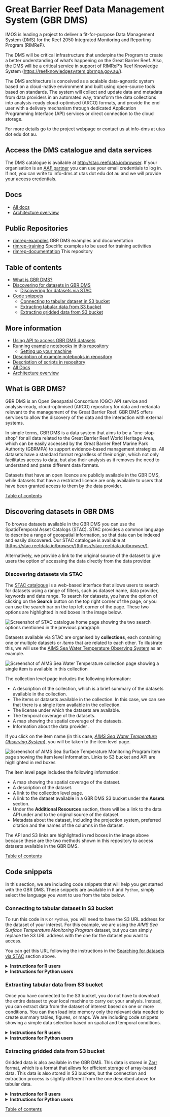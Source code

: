 # Great Barrier Reef  Data Management System (GBR DMS)

IMOS is leading a project to deliver a fit-for-purpose Data Management System (DMS) for the Reef 2050 Integrated Monitoring and Reporting Program (RIMReP).

The DMS will be critical infrastructure that underpins the Program to create a better understanding of what’s happening on the Great Barrier Reef. 
Also, the DMS will be a critical service in support of RIMReP’s Reef Knowledge System (https://reefknowledgesystem.gbrmpa.gov.au/).

The DMS architecture is conceived as a scalable data-agnostic system based on a cloud-native environment and built using open-source tools based on 
standards. The system will collect and update data and metadata from data providers in an automated way, transform the data collections into 
analysis-ready cloud-optimised (ARCO) formats, and provide the end user with a delivery mechanism through dedicated 
Application Programming Interface (API) services or direct connection to the cloud storage.

For more details go to the project webpage or contact us at info-dms at utas dot edu dot au.

## Access the DMS catalogue and data services

The DMS catalogue is available at http://stac.reefdata.io/browser. If your organisation is an [AAF partner](https://aaf.edu.au/subscribers/) you can use your email credentials 
to log in. If not, you can write to info-dms at utas dot edu dot au and we will provide your access credentials.


## Docs

- [All docs](docs/README.md)
- [Architecture overview](./docs/architecture/README.md)


## Public Repositories

- [rimrep-examples](https://github.com/gbr-dms/rimrep-examples) GBR DMS examples and documentation
- [rimrep-training](https://github.com/gbr-dms/rimrep-training) Specific examples to be used for training activities
- [rimrep-documentation](https://github.com/gbr-dms/rimrep-documentation) This repository



## Table of contents

-   [What is GBR DMS?](#what-is-gbr-dms)
-   [Discovering for datasets in GBR DMS](#discovering-datasets-in-gbr-dms)
    -   [Discovering for datasets via STAC](#discovering-datasets-via-stac)
-   [Code snippets](#code-snippets)
    -   [Connecting to tabular dataset in S3 bucket](#connecting-to-tabular-dataset-in-s3-bucket)
    -   [Extracting tabular data from S3 bucket](#extracting-tabular-data-from-s3-bucket)
    -   [Extracting gridded data from S3 bucket](#extracting-gridded-data-from-s3-bucket)

## More information

-   [Using API to access GBR DMS datasets](docs/rimrep_api_access.md)
-   [Running example notebooks in this repository](docs/running_notebooks.md)
    -   [Setting up your machine](docs/running_notebooks.md/#setting-up-your-machine)
-   [Description of example notebooks in repository](docs/repository_file_description.md/#description-of-example-notebooks-in-repository)
-   [Description of scripts in repository](docs/repository_file_description.md/#description-of-scripts-in-repository)
-   [All Docs](docs/README.md)
-   [Architecture overview](./docs/architecture/README.md)



## What is GBR DMS?

GBR DMS is an Open Geospatial Consortium (OGC) API service and analysis-ready, cloud-optimised (ARCO) repository for 
data and metadata 
relevant to the management of the Great Barrier Reef. GBR DMS offers services to allow the discovery of the data and 
the interaction 
with external systems.

In simple terms, GBR DMS is a data system that aims to be a "one-stop-shop" for all data related to the Great Barrier 
Reef World Heritage Area, which can be easily accessed by the Great Barrier Reef Marine Park Authority (GBRMPA) to 
support  evidence-based management strategies. All datasets have a standard format regardless of their origin, which 
not only facilitates access to data, but also their analysis as it removes the need to understand and parse different data formats.

Datasets that have an open licence are publicly available in the GBR DMS, while datasets that have a restricted 
licence are only available to users that have been granted access to them by the data provider.

[Table of contents](#table-of-contents)

## Discovering datasets in GBR DMS

To browse datasets available in the GBR DMS you can use the SpatioTemporal Asset Catalogs (STAC). STAC provides a 
common language to describe a range of geospatial information, so that data can be indexed and easily discovered. 
Our STAC catalogue is available at [https://stac.reefdata.io/browser/](https://stac.reefdata.io/browser/).

Alternatively, we provide a link to the original source of the dataset to give users the option of accessing the 
data directly from the data provider.

### Discovering datasets via STAC

The [STAC catalogue](https://stac.reefdata.io/browser/) is a web-based interface that allows users to search for 
datasets using a range of filters, such as dataset name, data provider, keywords and date range. To search for 
datasets, you have the option of clicking on the **Search** button on the top right corner of the page, or you can use the search 
bar on the top left corner of the page. These two options are highlighted in red boxes in the image below.

![Screenshot of STAC catalogue home page showing the two search options mentioned in the previous paragraph](images/stac_home.png)

Datasets available via STAC are organised by **collections**, each containing one or multiple datasets or *items* 
that are related to each other. To illustrate this, we will use the [AIMS Sea Water Temperature Observing System](https://stac.reefdata.io/browser/collections/aims-temp) as an example.

![Screenshot of AIMS Sea Water Temperature collection page showing a single item is available in this collection](images/aims_ocean.png)

The collection level page includes the following information:

-   A description of the collection, which is a brief summary of the datasets available in the collection.
-   The items or datasets available in the collection. In this case, we can see that there is a single item available in the collection.
-   The license under which the datasets are available.
-   The temporal coverage of the datasets.
-   A map showing the spatial coverage of the datasets.
-   Information about the data provider .

If you click on the item name (in this case, [*AIMS Sea Water Temperature Observing System*](https://stac.reefdata.io/browser/collections/aims-temp/items/aims-temp-loggers)), you will be taken to the item level page.

![Screenshot of AIMS Sea Surface Temperature Monitoring Program item page showing the item level information. Links to S3 bucket and API are highlighted in red boxes](images/aims_sst.png)

The item level page includes the following information:

-   A map showing the spatial coverage of the dataset.
-   A description of the dataset.
-   A link to the collection level page.
-   A link to the dataset available in a GBR DMS S3 bucket under the **Assets** section.
-   Under the **Additional Resources** section, there will be a link to the data API under and to the original source of the dataset.
-   Metadata about the dataset, including the projection system, preferred citation and the names of the columns in the dataset.

The API and S3 links are highlighted in red boxes in the image above because these are the two methods shown in this repository to access 
datasets available in the GBR DMS.

[Table of contents](#table-of-contents)

## Code snippets

In this section, we are including code snippets that will help you get started with the GBR DMS. 
These snippets are available in `R` and `Python`, simply select the language you want to use from the tabs below.

### Connecting to tabular dataset in S3 bucket

To run this code in `R` or `Python`, you will need to have the S3 URL address for the dataset of your interest. For this example,
we are using the *AIMS Sea Surface Temperature Monitoring Program* dataset, but you can simply replace the S3 URL address 
with the one for the dataset you want to access.

You can get this URL following the instructions in the [Searching for datasets via STAC](#searching-for-datasets-via-stac) section above.

<details>

<summary><b> Instructions for R users </b></summary>

``` r
# Loading arrow library to connect to S3 bucket
library(arrow)
# Providing S3 URL address for dataset of interest
dataset_s3 <- "s3://gbr-dms-data-public/aims-temp-loggers/data.parquet"
# Connecting to S3 bucket
s3_conn <- s3_bucket(dataset_s3)
# Accessing dataset
ds <- open_dataset(s3_conn)
```

Remember that you can change the value of `dataset_s3` to the S3 URL address for the dataset you want to access.

Note that if you do not have the `arrow` library installed in your machine, you will need to install it before 
running the code above. You can do so by running the following line: `install.packages("arrow")`. Alternatively, 
you can run refer to the [Setting up your machine](#setting-up-your-machine) section below for instructions on how to install all packages used in this repository at once.

</details>

<details>

<summary><b> Instructions for Python users </b></summary>

``` python
# Loading pyarrow library to connect to S3 bucket
from pyarrow import parquet as pq
# Providing S3 URL address for dataset of interest
dataset_s3 = 's3://gbr-dms-data-public/aims-temp-loggers/data.parquet'
# Connecting to S3 bucket
ds = pq.ParquetDataset(dataset_s3)
```

Remember that you can change the value of `dataset_s3` to the S3 URL address for the dataset you want to access.

Note that if you do not have the `pyarrow` package installed in your machine, you will not be able to run the code 
above. You can install it using a package manager such as `pip` or `conda`.  Alternatively, you can run refer to the 
[Setting up your machine](#setting-up-your-machine) section below for instructions on how to install all packages used in this repository at once.

</details>

### Extracting tabular data from S3 bucket

Once you have connected to the S3 bucket, you do not have to download the entire dataset to your local machine to 
carry out your analysis. Instead, you can extract data from the dataset of interest based on one or more conditions. 
You can then load into memory only the relevant data needed to create summary tables, figures, or maps. We are 
including code snippets showing a simple data selection based on spatial and temporal conditions.

<details>

<summary><b> Instructions for R users </b></summary>

Once you have connected to the S3 bucket, you can use [`dplyr` verbs](https://dplyr.tidyverse.org/) to extract a 
subset of the data based on one or more  conditions. Here, we assume that a dataset connection has already been 
established  following instructions in the [Connecting to S3 bucket](#connecting-to-s3-bucket) section above and 
this dataset is stored in the `ds` variable. We will assume that our dataset has `longitude`, `latitude`, and `time` 
columns, and we will use them to extract data based on spatial and temporal conditions.

``` r
# Loading relevant libraries
library(dplyr)

# We will extract data for the year 2019 that includes Townsville and Cairns
ds_subset <- ds |>
  # First we apply a filter based on longitudes
  filter(longitude > 145.6 & longitude < 146.9) |>
  # Then we apply a filter based on latitudes
  filter(latitude > -19.3 & latitude < -16.8) |>
  # Finally, we apply a filter based on time
  filter(time >= "2019-01-01" & time <= "2019-12-31") |>
  # We could even select only the columns we need
  # We will assume that the dataset also has a column called 'site' and we want to select it
  select(longitude, latitude, time, site)

# We can now load the data into memory
ds_subset <- ds_subset |>
  collect()
```

You can change the values of the conditions above to extract data that is relevant for your needs. Other conditions 
may include extracting data based on a specific site, a specific depth range, or even a specific variable.

</details>

<details>

<summary><b> Instructions for Python users </b></summary>

Once you have connected to the S3 bucket, you can use the `dask_geopandas` package to connect to a dataset and 
extract a subset of the data based on one or more conditions. We will assume that our dataset  has `longitude`, 
`latitude`, and `time` columns, and we will use them to extract data based on spatial and temporal conditions. We 
will use the *AIMS Sea Surface Temperature Monitoring Program* dataset as an example, but you can replace the S3 URL 
address with the one for the dataset you want to access.

``` python
# Loading relevant packages
import dask_geopandas as dgp

# We store the S3 URL address in a variable
dataset_s3 = 's3://gbr-dms-data-public/aims-temp-loggers/data.parquet'

# We will define a variable our conditions to extract data for the year 2019 that includes Townsville and Cairns
filter = [(lon > 145.6),
          (lon < 146.9),
          (lat > -19.3),
          (lat < -16.8),
          (time >= "2019-01-01"),
          (time <= "2019-12-31")]

# We will extract data for the year 2019 that includes Townsville and Cairns
ds_subset = dgp.read_parquet(dataset_s3,
                            # We can select the columns of our interest with the columns argument
                             columns = ['lon', 'lat', 'time', 'site', 'qc_val'],
                            # We can specify the column we want to use as index
                             index = 'fid',
                            # We can now apply our filters
                             filters = filter,
                            # We can connect anonimously because this is a public dataset
                             storage_options = {'anon': True})

# We can now load the data into memory
ds_subset = ds_subset.compute()
```

</details>

### Extracting gridded data from S3 bucket

Gridded data is also available in the GBR DMS. This data is stored in [Zarr](https://zarr.readthedocs.io/en/stable/) 
format, which is a format that allows for efficient storage of array-based data. This data is also stored in S3 
buckets, but the connection and extraction process is slightly different from the one described above for tabular data.

<details>

<summary><b> Instructions for R users </b></summary>

To make access of gridded data in `R` as easy as possible for users, we created a function called 
`connect_dms_dataset`,  which you can find in the `useful_functions.R` script. This function takes the API address 
for the dataset of interest, the variable name of interest as arguments and returns a `SpatRaster` object. 
Additionally, you can provide spatial and temporal boundaries to extract data. We will use the  *NOAA Coral Reef 
Watch degree heating weeks* dataset as an example, but you can replace the API address with the one for the dataset you want to access.

Note that you will need to head over to our dashboard: <https://dashboard.reefdata.io/> to get a token before you can access the data. When you use the `connect_dms_dataset` function, you will be prompted to enter your token. If you do not have an account, you can contact us at [info-rimrep\@utas.edu.au](mailto:info-rimrep@utas.edu.au).

``` r
#Loading useful_functions script
source("R_based_scripts/useful_functions.R")
#Loading and manipulating gridded data
library(terra)

#Defining API URL (obtained from STAC catalogue)
base_url <- "https://pygeoapi.reefdata.io/collections/noaa-crw-chs-dhw"

#Defining variable of interest (obtained from STAC catalogue)
variable_name <- "degree_heating_week"

#Connecting to DMS to extract data
ras_dhw <- connect_dms_dataset(base_url, variable_name,
                           #Temporal limits
                           start_time = "2023-01-01", end_time = "2023-01-07",
                           #Spatial limits
                           lon_limits = c(145.30, 146.90),
                           lat_limits = c(-17, -16.30))

#You can plot the raster to check that the data was extracted correctly
plot(ras_dhw)
```

</details>

<details>

<summary><b> Instructions for Python users </b></summary>

Instead of using `dask_geopandas` to connect to the S3 bucket and extract tabular data, we will use the `s3fs` 
package to connect and extract gridded data. We will use the *NOAA Coral Reef Watch degree heating weeks* dataset as 
an example, but you can replace the S3 URL address with the one for the dataset you want to access.

``` python
#Loading relevant packages
#Connecting to S3 bucket
import s3fs
#Loading and manipulating gridded data
import xarray as xr

#Storing the S3 URL address in a variable
coral_url = 's3://gbr-dms-data-public/noaa-crw-chs-dhw/data.zarr'

#Connecting to public bucket - No credentials required
s3_bucket = s3fs.S3FileSystem(anon = True)

#Loading data into memory
coral_ds = xr.open_dataset(s3fs.S3Map(root = coral_url, s3 = s3_bucket), engine = 'zarr')
```

</details>

[Table of contents](#table-of-contents)
